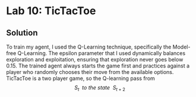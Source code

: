 # Lab 10: TicTacToe

## Solution


To train my agent, I used the Q-Learning technique, specifically the Model-free Q-Learning. The epsilon parameter that I used dynamically balances exploration and exploitation, ensuring that exploration never goes below 0.15. The trained agent always starts the game first and practices against a player who randomly chooses their move from the available options. TicTacToe is a two player game, so the Q-learning pass from $$ S_t \ \ to \ the \ state \ \  S_{t+2}$$

